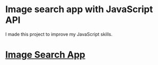 # Image search app with JavaScript API

I made this project to improve my JavaScript skills.

# <a target="_blank" href="https://Esrakaya1.github.io/" >Image Search App</a>




